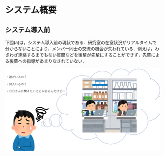 # システム概要

## システム導入前
下図(a)は，システム導入前の現状である．研究室の在室状況がリアルタイムで分からないことにより，メンバー同士の交流の機会が失われている．例えば，わざわざ連絡するまでもない質問などを後輩が先輩にすることができず，先輩による後輩への指導があまりなされていない．

![(a)システム導入前.png](https://github.com/k-hattori22/AttendanceChecker/blob/main/(a)システム導入前.png "(a)システム導入前")